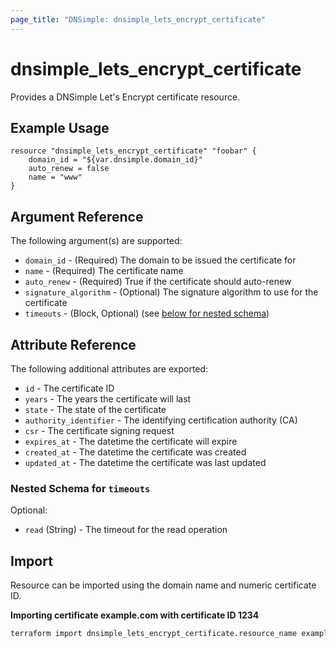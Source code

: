 ```yaml
---
page_title: "DNSimple: dnsimple_lets_encrypt_certificate"
---
```


# dnsimple\_lets_encrypt_certificate

Provides a DNSimple Let's Encrypt certificate resource.

## Example Usage

```hcl
resource "dnsimple_lets_encrypt_certificate" "foobar" {
	domain_id = "${var.dnsimple.domain_id}"
	auto_renew = false
	name = "www"
}
```

## Argument Reference

The following argument(s) are supported:

* `domain_id` - (Required) The domain to be issued the certificate for
* `name` - (Required) The certificate name
* `auto_renew` - (Required) True if the certificate should auto-renew
* `signature_algorithm` - (Optional) The signature algorithm to use for the certificate
* `timeouts` - (Block, Optional) (see [below for nested schema](#nestedblock--timeouts))

## Attribute Reference

The following additional attributes are exported:

* `id` - The certificate ID
* `years` - The years the certificate will last
* `state` - The state of the certificate
* `authority_identifier` - The identifying certification authority (CA)
* `csr` - The certificate signing request
* `expires_at` - The datetime the certificate will expire
* `created_at` - The datetime the certificate was created
* `updated_at` - The datetime the certificate was last updated

<a id="nestedblock--timeouts"></a>

### Nested Schema for `timeouts`

Optional:

- `read` (String) - The timeout for the read operation

## Import

Resource can be imported using the domain name and numeric certificate ID.

**Importing certificate example.com with certificate ID 1234**

```bash
terraform import dnsimple_lets_encrypt_certificate.resource_name example.com_1234
```
